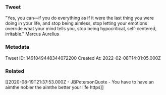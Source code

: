 ### Tweet
"Yes, you can—if you do everything as if it were the last thing you were doing in your life, and stop being aimless, stop letting your emotions override what your mind tells you, stop being hypocritical, self-centered, irritable." Marcus Aurelius

### Metadata
Tweet ID: 1491049448344072200
Created At: 2022-02-08T14:01:05.000Z

### Related
[[2020-08-19T21:37:53.000Z - JBPetersonQuote - You have to have an aimthe nobler the aimthe better your life https]]

